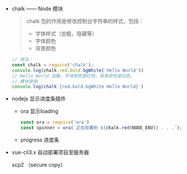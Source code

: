 - chalk —— Node 模块

  > chalk 包的作用是修改控制台字符串的样式，包括：
  >
  > - 字体样式（加粗，隐藏等）
  > - 字体颜色
  > - 背景颜色

  ```javascript
  // 用法：
  const chalk = require('chalk');
  console.log(chalk.red.bold.bgWhite('Hello World'))
  // Hello World 加粗，字体颜色是红色，背景颜色是白色。
  // 模块使用
  console.log(chalk`{red.bold.bgWhite Hello World}`)
  ```

- nodejs 显示进度条插件

  - ora 显示loading

    ```javascript
    const ora = require('ora')
    const spinner = ora(`正在部署到 ${chalk.red(NODE_ENV)} . . .`);
    ```

  - progress 进度条

- vue-cli3.x 自动部署项目至服务器

  scp2 （secure copy）